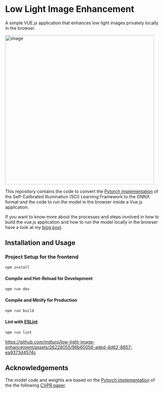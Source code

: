 # Low Light Image Enhancement

A simple VUE.js application that enhances low light images privately locally in the browser. 

<img width="482" alt="image" src="https://github.com/mdturp/low-light-image-enhancement/assets/26228055/00770ca9-71b0-4fc3-8d00-a1a9a61f5ad0">

This repository contains the code to convert the [Pytorch implementation](https://github.com/vis-opt-group/SCI/) of the Self-Calibrated Illumination (SCI) Learning Framework to the ONNX format and the code to run the model in the browser inside a Vue.js application.

If you want to know more about the processes and steps involved in how to build the vue.js application and how to run the model locally in the browser have a look at my [blog post](https://blog.mdturp.ch/posts/2024-01-24-low-light-image-enhancement.html).


## Installation and Usage



### Project Setup for the frontend

```sh
npm install
```

#### Compile and Hot-Reload for Development

```sh
npm run dev
```

#### Compile and Minify for Production

```sh
npm run build
```

#### Lint with [ESLint](https://eslint.org/)

```sh
npm run lint
```




https://github.com/mdturp/low-light-image-enhancement/assets/26228055/96b65056-aded-4d62-8857-ea9373d4574c



## Acknowledgements

The model code and weights are based on the [Pytorch implementation](https://github.com/vis-opt-group/SCI/) of the the following [CVPR paper](https://openaccess.thecvf.com/content/CVPR2022/html/Ma_Toward_Fast_Flexible_and_Robust_Low-Light_Image_Enhancement_CVPR_2022_paper.html).
